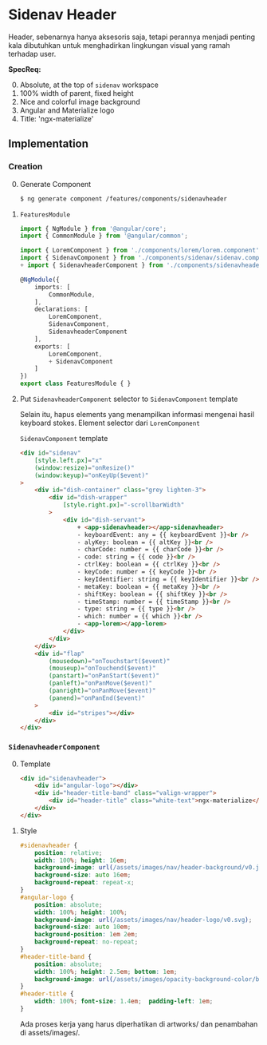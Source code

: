# Sidenav Header

Header, sebenarnya hanya aksesoris saja, tetapi perannya menjadi penting kala dibutuhkan untuk menghadirkan lingkungan visual yang ramah terhadap user.

**SpecReq:**

0. Absolute, at the top of `sidenav` workspace
1. 100% width of parent, fixed height
2. Nice and colorful image background
3. Angular and Materialize logo
4. Title: 'ngx-materialize'

## Implementation

### Creation

0. Generate Component

    ```bash
    $ ng generate component /features/components/sidenavheader
    ```
1. `FeaturesModule`

    ```typescript
    import { NgModule } from '@angular/core';
    import { CommonModule } from '@angular/common';

    import { LoremComponent } from './components/lorem/lorem.component';
    import { SidenavComponent } from './components/sidenav/sidenav.component';
    + import { SidenavheaderComponent } from './components/sidenavheader/sidenavheader.component';

    @NgModule({
        imports: [
            CommonModule,
        ],
        declarations: [
            LoremComponent,
            SidenavComponent,
            SidenavheaderComponent
        ],
        exports: [
            LoremComponent,
            + SidenavComponent
        ]
    })
    export class FeaturesModule { }
    ```
2. Put `SidenavheaderComponent` selector to `SidenavComponent` template

    Selain itu, hapus elements yang menampilkan informasi mengenai hasil keyboard stokes. Element selector dari `LoremComponent`

    `SidenavComponent` template

    ```html
    <div id="sidenav"
        [style.left.px]="x"
        (window:resize)="onResize()"
        (window:keyup)="onKeyUp($event)"
    >
        <div id="dish-container" class="grey lighten-3">
            <div id="dish-wrapper"
                [style.right.px]="-scrollbarWidth"
            >
                <div id="dish-servant">
                    + <app-sidenavheader></app-sidenavheader>
                    - keyboardEvent: any = {{ keyboardEvent }}<br />
                    - alyKey: boolean = {{ altKey }}<br />
                    - charCode: number = {{ charCode }}<br />
                    - code: string = {{ code }}<br />
                    - ctrlKey: boolean = {{ ctrlKey }}<br />
                    - keyCode: number = {{ keyCode }}<br />
                    - keyIdentifier: string = {{ keyIdentifier }}<br />
                    - metaKey: boolean = {{ metaKey }}<br />
                    - shiftKey: boolean = {{ shiftKey }}<br />
                    - timeStamp: number = {{ timeStamp }}<br />
                    - type: string = {{ type }}<br />
                    - which: number = {{ which }}<br />
                    - <app-lorem></app-lorem>
                </div>
            </div>
        </div>
        <div id="flap"
            (mousedown)="onTouchstart($event)"
            (mouseup)="onTouchend($event)"
            (panstart)="onPanStart($event)"
            (panleft)="onPanMove($event)"
            (panright)="onPanMove($event)"
            (panend)="onPanEnd($event)"
        >
            <div id="stripes"></div>
        </div>
    </div>
    ```

### `SidenavheaderComponent`

0. Template

    ```html
    <div id="sidenavheader">
        <div id="angular-logo"></div>
        <div id="header-title-band" class="valign-wrapper">
            <div id="header-title" class="white-text">ngx-materialize</div>
        </div>
    </div>
    ```

1. Style

    ```css
    #sidenavheader {
        position: relative;
        width: 100%; height: 16em;
        background-image: url(/assets/images/nav/header-background/v0.jpg);
        background-size: auto 16em;
        background-repeat: repeat-x;
    }
    #angular-logo {
        position: absolute;
        width: 100%; height: 100%;
        background-image: url(/assets/images/nav/header-logo/v0.svg);
        background-size: auto 10em;
        background-position: 1em 2em;
        background-repeat: no-repeat;
    }
    #header-title-band {
        position: absolute;
        width: 100%; height: 2.5em; bottom: 1em;
        background-image: url(/assets/images/opacity-background-color/black-30-2x2.svg);
    }
    #header-title {
        width: 100%; font-size: 1.4em;  padding-left: 1em;
    }
    ```

    Ada proses kerja yang harus diperhatikan di artworks/ dan penambahan di assets/images/.

    